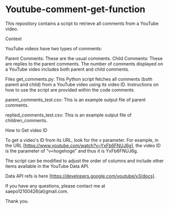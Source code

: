 # Youtube-comment-get-function
This repository contains a script to retrieve all comments from a YouTube video.

Context

YouTube videos have two types of comments:

Parent Comments: These are the usual comments.
Child Comments: These are replies to the parent comments.
The number of comments displayed on a YouTube video includes both parent and child comments.

Files
get_comments.py: This Python script fetches all comments (both parent and child) from a YouTube video using its video ID. Instructions on how to use the script are provided within the code comments.

parent_comments_test.csv: This is an example output file of parent comments.

replied_comments_test.csv: This is an example output file of children_comments.


How to Get video ID

To get a video's ID from its URL, look for the v parameter. For example, in the URL [https://www.youtube.com/watch?v=YxFb6FNUJ6g], the video ID is the parameter of "v=hogehoge" and thus it is  YxFb6FNUJ6g.

The script can be modified to adjust the order of columns and include other items available in the YouTube Data API.

Data API refs is here [https://developers.google.com/youtube/v3/docs].

If you have any questions, please contact me at saepo12100426(at)gmail.com.

Thank you.


